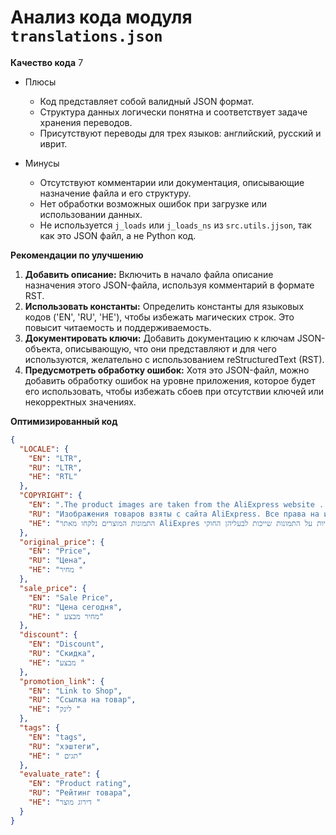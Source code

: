 # Анализ кода модуля `translations.json`

**Качество кода**
7
- Плюсы
    - Код представляет собой валидный JSON формат.
    - Структура данных логически понятна и соответствует задаче хранения переводов.
    - Присутствуют переводы для трех языков: английский, русский и иврит.

- Минусы
   - Отсутствуют комментарии или документация, описывающие назначение файла и его структуру.
   - Нет обработки возможных ошибок при загрузке или использовании данных.
   - Не используется `j_loads` или `j_loads_ns` из `src.utils.jjson`, так как это JSON файл, а не Python код.

**Рекомендации по улучшению**
1.  **Добавить описание:** Включить в начало файла описание назначения этого JSON-файла, используя комментарий в формате RST.
2.  **Использовать константы:** Определить константы для языковых кодов ('EN', 'RU', 'HE'), чтобы избежать магических строк. Это повысит читаемость и поддерживаемость.
3.  **Документировать ключи:** Добавить документацию к ключам JSON-объекта, описывающую, что они представляют и для чего используются, желательно с использованием reStructuredText (RST).
4.  **Предусмотреть обработку ошибок:** Хотя это JSON-файл, можно добавить обработку ошибок на уровне приложения, которое будет его использовать, чтобы избежать сбоев при отсутствии ключей или некорректных значениях.

**Оптимизированный код**
```json
{
  "LOCALE": {
    "EN": "LTR",
    "RU": "LTR",
    "HE": "RTL"
  },
  "COPYRIGHT": {
    "EN": ".The product images are taken from the AliExpress website . All rights to the images belong to their respective owners",
    "RU": "Изображения товаров взяты с сайта AliExpress. Все права на изображения принадлежат их владельцам",
    "HE": "התמונות המוצרים נלקחו מאתר AliExpres ר כל הזכויות על התמונות שייכות לבעליהן החוקי"
  },
  "original_price": {
    "EN": "Price",
    "RU": "Цена",
    "HE": "מחיר "
  },
  "sale_price": {
    "EN": "Sale Price",
    "RU": "Цена сегодня",
    "HE": " מחיר מבצע"
  },
  "discount": {
    "EN": "Discount",
    "RU": "Скидка",
    "HE": "מבצע "
  },
  "promotion_link": {
    "EN": "Link to Shop",
    "RU": "Ссылка на товар",
    "HE": "לינק "
  },
  "tags": {
    "EN": "tags",
    "RU": "хэштеги",
    "HE": " תגים"
  },
  "evaluate_rate": {
    "EN": "Product rating",
    "RU": "Рейтинг товара",
    "HE": "דירוג מוצר "
  }
}
```